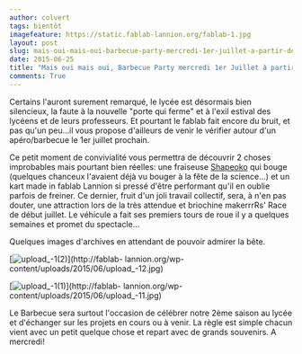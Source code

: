 ```yaml
---
author: colvert
tags: bientôt
imagefeature: https://static.fablab-lannion.org/fablab-1.jpg
layout: post
slug: mais-oui-mais-oui-barbecue-party-mercredi-1er-juillet-a-partir-de-19h
date: 2015-06-25
title: "Mais oui mais oui, Barbecue Party mercredi 1er Juillet à partir de 19h"
comments: True
---
```

Certains l'auront surement remarqué, le lycée est désormais bien silencieux,
la faute à la nouvelle "porte qui ferme" et à l'exil estival des lycéens et de
leurs professeurs. Et pourtant le fablab fait encore du bruit, et pas qu'un
peu…il vous propose d'ailleurs de venir le vérifier autour d'un apéro/barbecue
le 1er juillet prochain.

Ce petit moment de convivialité vous permettra de découvrir 2 choses
improbables mais pourtant bien réelles: une fraiseuse
[Shapeoko](http://fablab-lannion.org/wiki/index.php?title=Shapeoko "Shapeoko"
) qui bouge (quelques chanceux l'avaient déjà vu bouger à la fête de la
science…) et un kart made in fablab Lannion si pressé d'être performant qu'il
en oublie parfois de freiner. Ce dernier, fruit d'un joli travail collectif,
sera, à n'en pas douter, une attraction lors de la très attendue et briochine
makerrrRs' Race de début juillet. Le véhicule a fait ses premiers tours de
roue il y a quelques semaines et promet du spectacle…

Quelques images d'archives en attendant de pouvoir admirer la bête.

[![upload_-1\(2\)](https://static.fablab-lannion.org/upload_-12-1024x576.jpg)](http://fablab-
lannion.org/wp-content/uploads/2015/06/upload_-12.jpg)

[![upload_-1\(1\)](https://static.fablab-lannion.org/upload_-11-1024x576.jpg)](http://fablab-
lannion.org/wp-content/uploads/2015/06/upload_-11.jpg)

Le Barbecue sera surtout l'occasion de célébrer notre 2ème saison au lycée et
d'échanger sur les projets en cours ou à venir. La règle est simple chacun
vient avec un petit quelque chose et repart avec de grands souvenirs. A
mercredi!




